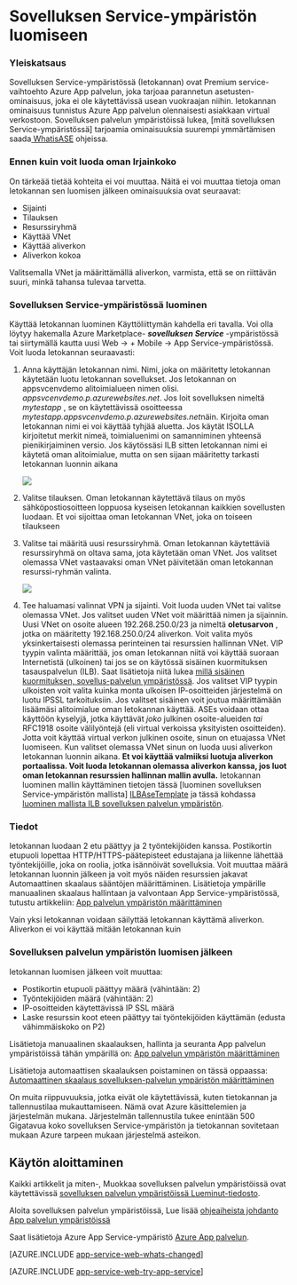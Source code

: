 <properties 
    pageTitle="Sovelluksen Service-ympäristön luomiseen" 
    description="Sovelluksen palvelun ympäristöissä luominen työnkulku kuvaus" 
    services="app-service" 
    documentationCenter="" 
    authors="ccompy" 
    manager="stefsch" 
    editor=""/>

<tags 
    ms.service="app-service" 
    ms.workload="web" 
    ms.tgt_pltfrm="na" 
    ms.devlang="na" 
    ms.topic="article" 
    ms.date="09/22/2016" 
    ms.author="ccompy"/>

# <a name="how-to-create-an-app-service-environment"></a>Sovelluksen Service-ympäristön luomiseen #

### <a name="overview"></a>Yleiskatsaus ###

Sovelluksen Service-ympäristössä (Ietokannan) ovat Premium service-vaihtoehto Azure App palvelun, joka tarjoaa parannetun asetusten-ominaisuus, joka ei ole käytettävissä usean vuokraajan niihin.  Ietokannan ominaisuus tunnistus Azure App palvelun olennaisesti asiakkaan virtual verkostoon.  Sovelluksen palvelun ympäristöissä lukea, [mitä sovelluksen Service-ympäristössä] tarjoamia ominaisuuksia suurempi ymmärtämisen saada[ WhatisASE] ohjeissa.

### <a name="before-you-create-your-ase"></a>Ennen kuin voit luoda oman Irjainkoko ###

On tärkeää tietää kohteita ei voi muuttaa.  Näitä ei voi muuttaa tietoja oman Ietokannan sen luomisen jälkeen ominaisuuksia ovat seuraavat:

- Sijainti
- Tilauksen
- Resurssiryhmä
- Käyttää VNet
- Käyttää aliverkon 
- Aliverkon kokoa

Valitsemalla VNet ja määrittämällä aliverkon, varmista, että se on riittävän suuri, minkä tahansa tulevaa tarvetta.  

### <a name="creating-an-app-service-environment"></a>Sovelluksen Service-ympäristössä luominen ###

Käyttää Ietokannan luominen Käyttöliittymän kahdella eri tavalla.  Voi olla löytyy hakemalla Azure Marketplace- ***sovelluksen Service*** -ympäristössä tai siirtymällä kautta uusi Web -> + Mobile -> App Service-ympäristössä.  Voit luoda Ietokannan seuraavasti:

1. Anna käyttäjän Ietokannan nimi.  Nimi, joka on määritetty Ietokannan käytetään luotu Ietokannan sovellukset.  Jos Ietokannan on appsvcenvdemo alitoimialueen nimen olisi. *appsvcenvdemo.p.azurewebsites.net*.  Jos loit sovelluksen nimeltä *mytestapp* , se on käytettävissä osoitteessa *mytestapp.appsvcenvdemo.p.azurewebsites.net*näin.  Kirjoita oman Ietokannan nimi ei voi käyttää tyhjää aluetta.  Jos käytät ISOLLA kirjoitetut merkit nimeä, toimialuenimi on samanniminen yhteensä pienikirjaiminen versio.  Jos käytössäsi ILB sitten Ietokannan nimi ei käytetä oman alitoimialue, mutta on sen sijaan määritetty tarkasti Ietokannan luonnin aikana

    ![][1]

2. Valitse tilauksen.  Oman Ietokannan käytettävä tilaus on myös sähköpostiosoitteen loppuosa kyseisen Ietokannan kaikkien sovellusten luodaan.  Et voi sijoittaa oman Ietokannan VNet, joka on toiseen tilaukseen

3. Valitse tai määritä uusi resurssiryhmä.  Oman Ietokannan käytettäviä resurssiryhmä on oltava sama, jota käytetään oman VNet.  Jos valitset olemassa VNet vastaavaksi oman VNet päivitetään oman Ietokannan resurssi-ryhmän valinta.

    ![][2]

4. Tee haluamasi valinnat VPN ja sijainti.  Voit luoda uuden VNet tai valitse olemassa VNet.  Jos valitset uuden VNet voit määrittää nimen ja sijainnin. Uusi VNet on osoite alueen 192.268.250.0/23 ja nimeltä **oletusarvon** , jotka on määritetty 192.168.250.0/24 aliverkon.  Voit valita myös yksinkertaisesti olemassa perinteinen tai resurssien hallinnan VNet.  VIP tyypin valinta määrittää, jos oman Ietokannan niitä voi käyttää suoraan Internetistä (ulkoinen) tai jos se on käytössä sisäinen kuormituksen tasauspalvelun (ILB).  Saat lisätietoja niitä lukea [millä sisäinen kuormituksen, sovellus-palvelun ympäristössä][ILBASE].  Jos valitset VIP tyypin ulkoisten voit valita kuinka monta ulkoisen IP-osoitteiden järjestelmä on luotu IPSSL tarkoituksiin.  Jos valitset sisäinen voit joutua määrittämään lisäämäsi alitoimialue oman Ietokannan käyttää.  ASEs voidaan ottaa käyttöön kyselyjä, jotka käyttävät *joko* julkinen osoite-alueiden *tai* RFC1918 osoite välilyöntejä (eli virtual verkoissa yksityisten osoitteiden).  Jotta voit käyttää virtual verkon julkinen osoite, sinun on etuajassa VNet luomiseen.  Kun valitset olemassa VNet sinun on luoda uusi aliverkon Ietokannan luonnin aikana.  **Et voi käyttää valmiiksi luotuja aliverkon portaalissa.  Voit luoda Ietokannan olemassa aliverkon kanssa, jos luot oman Ietokannan resurssien hallinnan mallin avulla.**  Ietokannan luominen mallin käyttäminen tietojen tässä [luominen sovelluksen Service-ympäristön mallista] [ ILBAseTemplate] ja tässä kohdassa [luominen mallista ILB sovelluksen palvelun ympäristön][ASEfromTemplate].

### <a name="details"></a>Tiedot ###

Ietokannan luodaan 2 etu päättyy ja 2 työntekijöiden kanssa.  Postikortin etupuoli lopettaa HTTP/HTTPS-päätepisteet edustajana ja liikenne lähettää työntekijöille, joka on roolia, jotka isännöivät sovelluksia.   Voit muuttaa määrä Ietokannan luonnin jälkeen ja voit myös näiden resurssien jakavat Automaattinen skaalaus sääntöjen määrittäminen.  Lisätietoja ympärille manuaalinen skaalaus hallintaan ja valvontaan App Service-ympäristössä, tutustu artikkeliin: [App palvelun ympäristön määrittäminen][ASEConfig] 

Vain yksi Ietokannan voidaan säilyttää Ietokannan käyttämä aliverkon.  Aliverkon ei voi käyttää mitään Ietokannan kuin

### <a name="after-app-service-environment-creation"></a>Sovelluksen palvelun ympäristön luomisen jälkeen ###

Ietokannan luomisen jälkeen voit muuttaa:

- Postikortin etupuoli päättyy määrä (vähintään: 2)
- Työntekijöiden määrä (vähintään: 2)
- IP-osoitteiden käytettävissä IP SSL määrä
- Laske resurssin koot eteen päättyy tai työntekijöiden käyttämän (edusta vähimmäiskoko on P2)


Lisätietoja manuaalinen skaalauksen, hallinta ja seuranta App palvelun ympäristöissä tähän ympärillä on: [App palvelun ympäristön määrittäminen][ASEConfig] 

Lisätietoja automaattisen skaalauksen poistaminen on tässä oppaassa: [Automaattinen skaalaus sovelluksen-palvelun ympäristön määrittäminen][ASEAutoscale]

On muita riippuvuuksia, jotka eivät ole käytettävissä, kuten tietokannan ja tallennustilaa mukauttamiseen.  Nämä ovat Azure käsittelemien ja järjestelmän mukana.  Järjestelmän tallennustila tukee enintään 500 Gigatavua koko sovelluksen Service-ympäristön ja tietokannan sovitetaan mukaan Azure tarpeen mukaan järjestelmä asteikon.


## <a name="getting-started"></a>Käytön aloittaminen
Kaikki artikkelit ja miten-, Muokkaa sovelluksen palvelun ympäristöissä ovat käytettävissä [sovelluksen palvelun ympäristöissä Lueminut-tiedosto](../app-service/app-service-app-service-environments-readme.md).

Aloita sovelluksen palvelun ympäristöissä, Lue lisää [ohjeaiheista johdanto App palvelun ympäristöissä][WhatisASE]

Saat lisätietoja Azure App Service-ympäristö [Azure App palvelun][AzureAppService].

[AZURE.INCLUDE [app-service-web-whats-changed](../../includes/app-service-web-whats-changed.md)]

[AZURE.INCLUDE [app-service-web-try-app-service](../../includes/app-service-web-try-app-service.md)]
 

<!--Image references-->
[1]: ./media/app-service-web-how-to-create-an-app-service-environment/asecreate-basecreateblade.png
[2]: ./media/app-service-web-how-to-create-an-app-service-environment/asecreate-vnetcreation.png

<!--Links-->
[WhatisASE]: http://azure.microsoft.com/documentation/articles/app-service-app-service-environment-intro/
[ASEConfig]: http://azure.microsoft.com/documentation/articles/app-service-web-configure-an-app-service-environment/
[AppServicePricing]: http://azure.microsoft.com/pricing/details/app-service/ 
[AzureAppService]: http://azure.microsoft.com/documentation/articles/app-service-value-prop-what-is/ 
[ASEAutoscale]: http://azure.microsoft.com/documentation/articles/app-service-environment-auto-scale/
[ILBASE]: http://azure.microsoft.com/documentation/articles/app-service-environment-with-internal-load-balancer/
[ILBAseTemplate]: http://azure.microsoft.com/documentation/templates/201-web-app-ase-create/
[ASEfromTemplate]: http://azure.microsoft.com/documentation/articles/app-service-app-service-environment-create-ilb-ase-resourcemanager/
